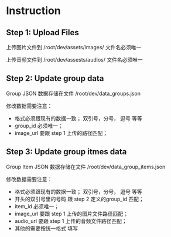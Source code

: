 # Instruction

## Step 1: Upload Files

上传图片文件到  /root/dev/assets/images/  文件名必须唯一

上传音频文件到  /root/dev/assests/audios/ 文件名必须唯一

## Step 2: Update group data

Group JSON 数据存储在文件 /root/dev/data_groups.json

修改数据需要注意：
- 格式必须跟现有的数据一致； 双引号，分号， 逗号 等等
- group_id 必须唯一； 
- image_url 要跟 step 1 上传的路径匹配；


## Step 3: Update group itmes data

Group Item JSON 数据存储在文件 /root/dev/data_group_items.json

修改数据需要注意：
- 格式必须跟现有的数据一致； 双引号，分号， 逗号 等等
- 开头的双引号里的号码 跟 step 2 定义的group_id 匹配；
- item_id 必须唯一； 
- image_url 要跟 step 1 上传的图片文件路径匹配；
- audio_url 要跟 step 1 上传的音频文件路径匹配；
- 其他的需要按统一格式 填写
